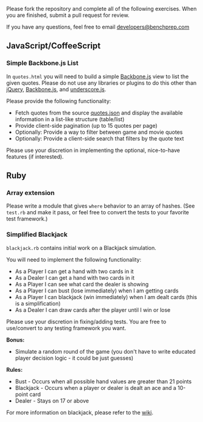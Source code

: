 Please fork the repository and complete all of the following exercises.
When you are finished, submit a pull request for review.

If you have any questions, feel free to email developers@benchprep.com

## JavaScript/CoffeeScript

### Simple Backbone.js List

In `quotes.html` you will need to build a simple [Backbone.js](http://backbonejs.org/) view to list the given quotes. Please do not use any libraries or plugins to do this other than [jQuery](https://jquery.com/), [Backbone.js](http://backbonejs.org/), and [underscore.js](http://underscorejs.org/).

Please provide the following functionality:

 * Fetch quotes from the source [quotes.json](https://gist.githubusercontent.com/anonymous/8f61a8733ed7fa41c4ea/raw/1e90fd2741bb6310582e3822f59927eb535f6c73/quotes.json) and display the available information in a list-like structure (table/list)
 * Provide client-side pagination (up to 15 quotes per page)
 * Optionally: Provide a way to filter between game and movie quotes
 * Optionally: Provide a client-side search that filters by the quote text

Please use your discretion in implementing the optional, nice-to-have features (if interested).

## Ruby

### Array extension

Please write a module that gives `where` behavior to an array of hashes. (See `test.rb` and make it pass, or feel free to convert the tests to your favorite test framework.)

### Simplified Blackjack

`blackjack.rb` contains initial work on a Blackjack simulation.

You will need to implement the following functionality:

 * As a Player I can get a hand with two cards in it
 * As a Dealer I can get a hand with two cards in it
 * As a Player I can see what card the dealer is showing
 * As a Player I can bust (lose immediately) when I am getting cards
 * As a Player I can blackjack (win immediately) when I am dealt cards (this is a simplification)
 * As a Dealer I can draw cards after the player until I win or lose

Please use your discretion in fixing/adding tests. You are free to use/convert to any testing framework you want.

**Bonus:**

 * Simulate a random round of the game (you don't have to write educated player decision logic - it could be just guesses)

**Rules:**

 * Bust - Occurs when all possible hand values are greater than 21 points
 * Blackjack - Occurs when a player or dealer is dealt an ace and a 10-point card
 * Dealer - Stays on 17 or above

 For more information on blackjack, please refer to the [wiki](http://en.wikipedia.org/wiki/Blackjack).
